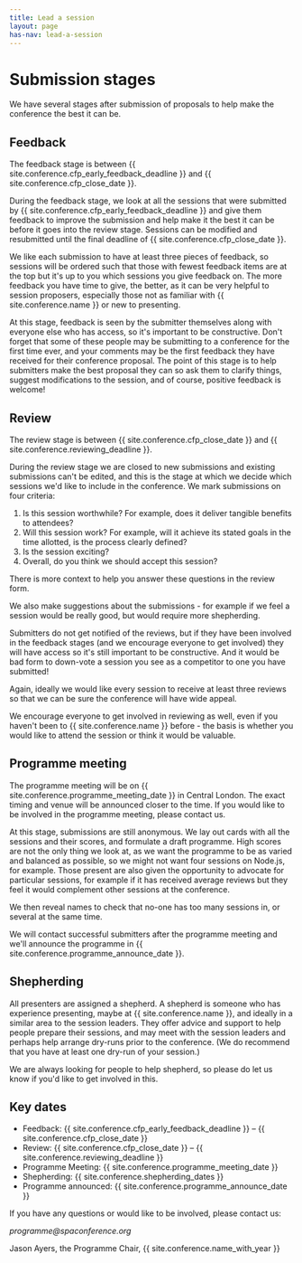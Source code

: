 ```yaml
---
title: Lead a session
layout: page
has-nav: lead-a-session
---
```

<div>
	<h1>Submission stages</h1>
		<p>We have several stages after submission of proposals to help make the conference the best it can be.</p>
	<h2 id="feedback">Feedback</h2>
		<p>The feedback stage is between {{ site.conference.cfp_early_feedback_deadline }} and {{ site.conference.cfp_close_date }}.</p>
		<p>During the feedback stage, we look at all the sessions that were submitted by {{ site.conference.cfp_early_feedback_deadline }} and give them feedback to improve the submission and help make it the best it can be before it goes into the review stage. Sessions can be modified and resubmitted until the final deadline of {{ site.conference.cfp_close_date }}.</p>
		<p>We like each submission to have at least three pieces of feedback, so sessions will be ordered such that those with fewest feedback items are at the top but it's up to you which sessions you give feedback on. The more feedback you have time to give, the better, as it can be very helpful to session proposers, especially those not as familiar with {{ site.conference.name }} or new to presenting.</p>
		<p>At this stage, feedback is seen by the submitter themselves along with everyone else who has access, so it's important to be constructive. Don't forget that some of these people may be submitting to a conference for the first time ever, and your comments may be the first feedback they have received for their conference proposal. The point of this stage is to help submitters make the best proposal they can so ask them to clarify things, suggest modifications to the session, and of course, positive feedback is welcome!</p>
	<h2 id="review">Review</h2>
		<p>The review stage is between {{ site.conference.cfp_close_date }} and {{ site.conference.reviewing_deadline }}.</p>
		<p>During the review stage we are closed to new submissions and existing submissions can't be edited, and this is the stage at which we decide which sessions we'd like to include in the conference. We mark submissions on four criteria:</p>
		<ol>
				<li>Is this session worthwhile? For example, does it deliver tangible benefits to attendees?</li>
				<li>Will this session work? For example, will it achieve its stated goals in the time allotted, is the process clearly defined?</li>
				<li>Is the session exciting?</li>
				<li>Overall, do you think we should accept this session?</li>
		</ol>
		<p>There is more context to help you answer these questions in the review form.</p>
		<p>We also make suggestions about the submissions - for example if we feel a session would be really good, but would require more shepherding.</p>
		<p>Submitters do not get notified of the reviews, but if they have been involved in the feedback stages (and we encourage everyone to get involved) they will have access so it's still important to be constructive. And it would be bad form to down-vote a session you see as a competitor to one you have submitted!</p>
		<p>Again, ideally we would like every session to receive at least three reviews so that we can be sure the conference will have wide appeal.</p>
		<p>We encourage everyone to get involved in reviewing as well, even if you haven't been to {{ site.conference.name }} before - the basis is whether you would like to attend the session or think it would be valuable.</p>
	<h2 id="programme-meeting">Programme meeting</h2>
		<p>The programme meeting will be on {{ site.conference.programme_meeting_date }} in Central London. The exact timing and venue will be announced closer to the time. If you would like to be involved in the programme meeting, please contact us.</p>
		<p>At this stage, submissions are still anonymous. We lay out cards with all the sessions and their scores, and formulate a draft programme. High scores are not the only thing we look at, as we want the programme to be as varied and balanced as possible, so we might not want four sessions on Node.js, for example. Those present are also given the opportunity to advocate for particular sessions, for example if it has received average reviews but they feel it would complement other sessions at the conference.</p>
		<p>We then reveal names to check that no-one has too many sessions in, or several at the same time.</p>
		<p>We will contact successful submitters after the programme meeting and we'll announce the programme in {{ site.conference.programme_announce_date }}.</p>
	<h2 id="shepherding">Shepherding</h2>
		<p>All presenters are assigned a shepherd. A shepherd is someone who has experience presenting, maybe at {{ site.conference.name }}, and ideally in a similar area to the session leaders. They offer advice and support to help people prepare their sessions, and may meet with the session leaders and perhaps help arrange dry-runs prior to the conference. (We do recommend that you have at least one dry-run of your session.)</p>
		<p>We are always looking for people to help shepherd, so please do let us know if you'd like to get involved in this.</p>
	<h2 id="key-dates">Key dates</h2>
		<ul>
			<li>Feedback: {{ site.conference.cfp_early_feedback_deadline }} &ndash; {{ site.conference.cfp_close_date }}</li>
			<li>Review: {{ site.conference.cfp_close_date }} &ndash; {{ site.conference.reviewing_deadline }}</li>
			<li>Programme Meeting: {{ site.conference.programme_meeting_date }}</li>
			<li>Shepherding: {{ site.conference.shepherding_dates }}</li>
			<li>Programme announced: {{ site.conference.programme_announce_date }}</li>
		</ul>
		<p>If you have any questions or would like to be involved, please contact us:</p>
		<p><em>programme@spaconference.org</em></p>
		<p>Jason Ayers, the Programme Chair, {{ site.conference.name_with_year }}</p>
</div>